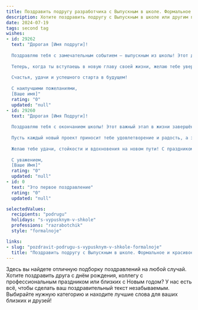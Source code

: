 ```yaml
---
title: Поздравить подругу разработчика с Выпускным в школе. Формальное и красивое
description: Хотите поздравить подругу с Выпускным в школе или другим праздником? Наш ИИ создаст незабываемое поздравление, а вы обязательно выделитесь среди других.  
date: 2024-07-19
tags: second tag
wishes:
- id: 29262
  text: "Дорогая [Имя подруги]!
  
  Поздравляю тебя с замечательным событием – выпускным из школы! Этот день стал итогом твоих стараний, упорства и стремления к знаниям. Ты достигла важной вехи на пути к своей мечте, и я уверена, что впереди тебя ждёт множество ярких свершений.
  
  Теперь, когда ты вступаешь в новую главу своей жизни, желаю тебе уверенности в своих силах и неиссякаемого вдохновения на пути к профессии разработчика. Пусть каждый новый проект приносит радость и удовлетворение, а все твои идеи находят достойное воплощение.
  
  Счастья, удачи и успешного старта в будущем!
  
  С наилучшими пожеланиями,
  [Ваше имя]"
  rating: "0"
  updated: "null"
- id: 29260
  text: "Дорогая [Имя Подруги]!
  
  Поздравляю тебя с окончанием школы! Этот важный этап в жизни завершён, и впереди у тебя открываются новые горизонты. Твои усилия и трудолюбие достойны восхищения, а стремление стать разработчиком — это смелый и вдохновляющий шаг.
  
  Пусть каждый новый проект приносит тебе удовлетворение и радость, а знания, которые ты приобрела, служат надежной основой для яркого профессионального будущего. Уверена, что с твоим талантом и упорством ты сможешь достичь больших высот в выбранной профессии.
  
  Желаю тебе удачи, стойкости и вдохновения на новом пути! С праздником!
  
  С уважением,
  [Ваше Имя]"
  rating: "0"
  updated: "null"
- id: 0
  text: "Это первое поздравление"
  rating: "0"
  updated: "null"

selectedValues:
  recipients: "podrugu"
  holidays: "s-vypusknym-v-shkole"
  professions: "razrabotchik"
  style: "formalnoje"

links:
- slug: "pozdravit-podrugu-s-vypusknym-v-shkole-formalnoje"
  title: "Поздравить подругу с Выпускным в школе. Формальное и красивое"
---
```


Здесь вы найдете отличную подборку поздравлений на любой случай. 
Хотите поздравить друга с днём рождения, коллегу с профессиональным праздником или близких с Новым годом? У нас есть всё, чтобы сделать ваш поздравительный текст незабываемым. Выбирайте нужную категорию и находите лучшие слова для ваших близких и друзей!
